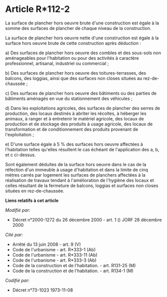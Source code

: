 # Article R*112-2

La surface de plancher hors oeuvre brute d'une construction est égale à la somme des surfaces de plancher de chaque niveau de
la construction.

La surface de plancher hors oeuvre nette d'une construction est égale à la surface hors oeuvre brute de cette construction
après déduction :

a) Des surfaces de plancher hors oeuvre des combles et des sous-sols non aménageables pour l'habitation ou pour des activités
à caractère professionnel, artisanal, industriel ou commercial ;

b) Des surfaces de plancher hors oeuvre des toitures-terrasses, des balcons, des loggias, ainsi que des surfaces non closes
situées au rez-de-chaussée ;

c) Des surfaces de plancher hors oeuvre des bâtiments ou des parties de bâtiments aménagés en vue du stationnement des
véhicules ;

d) Dans les exploitations agricoles, des surfaces de plancher des serres de production, des locaux destinés à abriter les
récoltes, à héberger les animaux, à ranger et à entretenir le matériel agricole, des locaux de production et de stockage des
produits à usage agricole, des locaux de transformation et de conditionnement des produits provenant de l'exploitation ;

e) D'une surface égale à 5 % des surfaces hors oeuvre affectées à l'habitation telles qu'elles résultent le cas échéant de
l'application des a, b, et c ci-dessus.

Sont également déduites de la surface hors oeuvre dans le cas de la réfection d'un immeuble à usage d'habitation et dans la
limite de cinq mètres carrés par logement les surfaces de planchers affectées à la réalisation de travaux tendant à
l'amélioration de l'hygiène des locaux et celles résultant de la fermeture de balcons, loggias et surfaces non closes situées
en rez-de-chaussée.

**Liens relatifs à cet article**

_Modifié par_:

  - Décret n°2000-1272 du 26 décembre 2000 - art. 1 () JORF 28 décembre 2000

_Cité par_:

  - Arrêté du 13 juin 2008 - art. 9 (V)
  - Code de l'urbanisme - art. R*333-1 (Ab)
  - Code de l'urbanisme - art. R*333-11 (Ab)
  - Code de l'urbanisme - art. R*333-3 (Ab)
  - Code de la construction et de l'habitation. - art. R131-25 (M)
  - Code de la construction et de l'habitation. - art. R134-1 (M)

_Codifié par_:

  - Décret n°73-1023 1973-11-08
